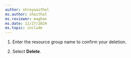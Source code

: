 ```yaml
---
author: shreyaaithal
ms.author: shaithal
ms.reviewer: maghan
ms.date: 11/27/2024
ms.topic: include
---
```


1. Enter the resource group name to confirm your deletion.

1. Select **Delete**.
